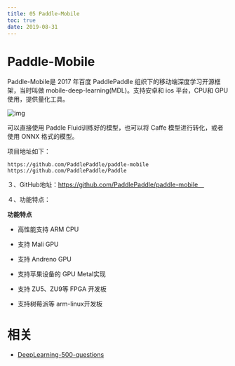 ```yaml
---
title: 05 Paddle-Mobile
toc: true
date: 2019-08-31
---
```


# Paddle-Mobile


Paddle-Mobile是 2017 年百度 PaddlePaddle 组织下的移动端深度学习开源框架，当时叫做 mobile-deep-learning(MDL)。支持安卓和 ios 平台，CPU和 GPU 使用，提供量化工具。

![img](https://pic3.zhimg.com/80/v2-4e3bf00597d28c24c062599c7e87a4e2_hd.jpg)

可以直接使用 Paddle Fluid训练好的模型，也可以将 Caffe 模型进行转化，或者使用 ONNX 格式的模型。

项目地址如下：

```text
https://github.com/PaddlePaddle/paddle-mobile
https://github.com/PaddlePaddle/Paddle
```



３、GitHub地址：https://github.com/PaddlePaddle/paddle-mobile　

４、功能特点：

**功能特点**

- 高性能支持 ARM CPU

- 支持 Mali GPU

- 支持 Andreno GPU

- 支持苹果设备的 GPU Metal实现

- 支持 ZU5、ZU9等 FPGA 开发板

- 支持树莓派等 arm-linux开发板



# 相关

- [DeepLearning-500-questions](https://github.com/scutan90/DeepLearning-500-questions)
